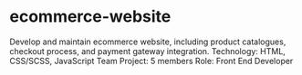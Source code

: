 # ecommerce-website
Develop and maintain ecommerce website, including product catalogues, checkout process, and payment gateway integration.    Technology: HTML, CSS/SCSS, JavaScript     Team Project: 5 members     Role:  Front End Developer   
